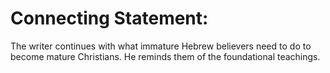 # Connecting Statement:

The writer continues with what immature Hebrew believers need to do to become mature Christians. He reminds them of the foundational teachings.